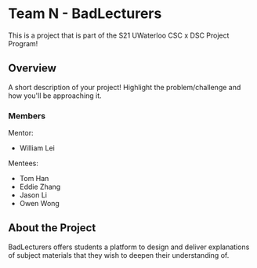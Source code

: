 # Team N - BadLecturers

This is a project that is part of the S21 UWaterloo CSC x DSC Project Program! 

## Overview

A short description of your project! Highlight the problem/challenge and how you'll be approaching it.

### Members
Mentor:
- William Lei

Mentees:
- Tom Han
- Eddie Zhang
- Jason Li
- Owen Wong

## About the Project

BadLecturers offers students a platform to design and deliver explanations of subject materials that they wish to deepen their understanding of.

